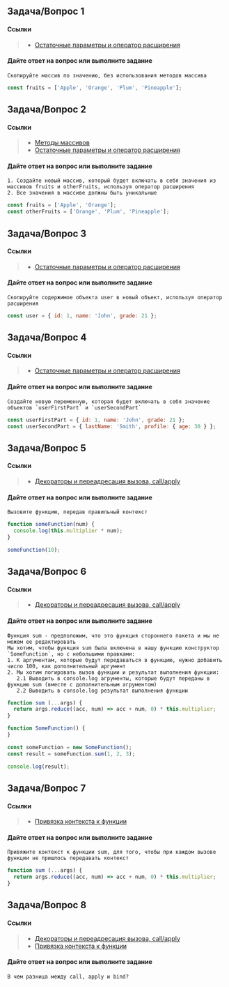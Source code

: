 ## Задача/Вопрос 1
#### Ссылки
> - [Остаточные параметры и оператор расширения](https://learn.javascript.ru/rest-parameters-spread-operator)
#### Дайте ответ на вопрос или выполните задание
```
Скопируйте массив по значению, без использования методов массива
```
```js
const fruits = ['Apple', 'Orange', 'Plum', 'Pineapple'];
```

## Задача/Вопрос 2
#### Ссылки
> - [Методы массивов](https://learn.javascript.ru/array-methods)
> - [Остаточные параметры и оператор расширения](https://learn.javascript.ru/rest-parameters-spread-operator)
#### Дайте ответ на вопрос или выполните задание
```
1. Создайте новый массив, который будет включать в себя значения из массивов fruits и otherFruits, используя оператор расширения
2. Все значения в массиве должны быть уникальные
```
```js
const fruits = ['Apple', 'Orange'];
const otherFruits = ['Orange', 'Plum', 'Pineapple'];
```

## Задача/Вопрос 3
#### Ссылки
> - [Остаточные параметры и оператор расширения](https://learn.javascript.ru/rest-parameters-spread-operator)
#### Дайте ответ на вопрос или выполните задание
```
Скопируйте содержимое объекта user в новый объект, используя оператор расширения
```
```js
const user = { id: 1, name: 'John', grade: 21 };
```

## Задача/Вопрос 4
#### Ссылки
> - [Остаточные параметры и оператор расширения](https://learn.javascript.ru/rest-parameters-spread-operator)
#### Дайте ответ на вопрос или выполните задание
```
Создайте новую переменную, которая будет включать в себя значение объектов `userFirstPart` и `userSecondPart`
```
```js
const userFirstPart = { id: 1, name: 'John', grade: 21 };
const userSecondPart = { lastName: 'Smith', profile: { age: 30 } };
```

## Задача/Вопрос 5
#### Ссылки
> - [Декораторы и переадресация вызова, call/apply](https://learn.javascript.ru/call-apply-decorators)
#### Дайте ответ на вопрос или выполните задание
```
Вызовите функцию, передав правильный контекст
```
```js
function someFunction(num) {
  console.log(this.multiplier * num);
}

someFunction(10);
```


## Задача/Вопрос 6
#### Ссылки
> - [Декораторы и переадресация вызова, call/apply](https://learn.javascript.ru/call-apply-decorators)
#### Дайте ответ на вопрос или выполните задание
```
Функция sum - предположим, что это функция стороннего пакета и мы не можем ее редактировать
Мы хотим, чтобы функция sum была включена в нашу функцию конструктор `SomeFunction`, но с небольшими правками:
1. К аргументам, которые будут передаваться в функцию, нужно добавить число 100, как дополнительный аргумент
2. Мы хотим логировать вызов функции и результат выполнения функции:
   2.1 Выводить в console.log агрументы, которые будут переданы в функцию sum (вместе с дополнительным агрументом)
   2.2 Выводить в console.log результат выполнения функции
```
```js
function sum (...args) {
  return args.reduce((acc, num) => acc + num, 0) * this.multiplier;
}

function SomeFunction() {
}

const someFunction = new SomeFunction();
const result = someFunction.sum(1, 2, 3);

console.log(result);
```

## Задача/Вопрос 7
#### Ссылки
> - [Привязка контекста к функции](https://learn.javascript.ru/bind)
#### Дайте ответ на вопрос или выполните задание
```
Привяжите контекст к функции sum, для того, чтобы при каждом вызове функции не пришлось передавать контекст
```
```js
function sum (...args) {
  return args.reduce((acc, num) => acc + num, 0) * this.multiplier;
}
```

## Задача/Вопрос 8
#### Ссылки
> - [Декораторы и переадресация вызова, call/apply](https://learn.javascript.ru/call-apply-decorators)
> - [Привязка контекста к функции](https://learn.javascript.ru/bind)
#### Дайте ответ на вопрос или выполните задание
```
В чем разница между call, apply и bind?
```
